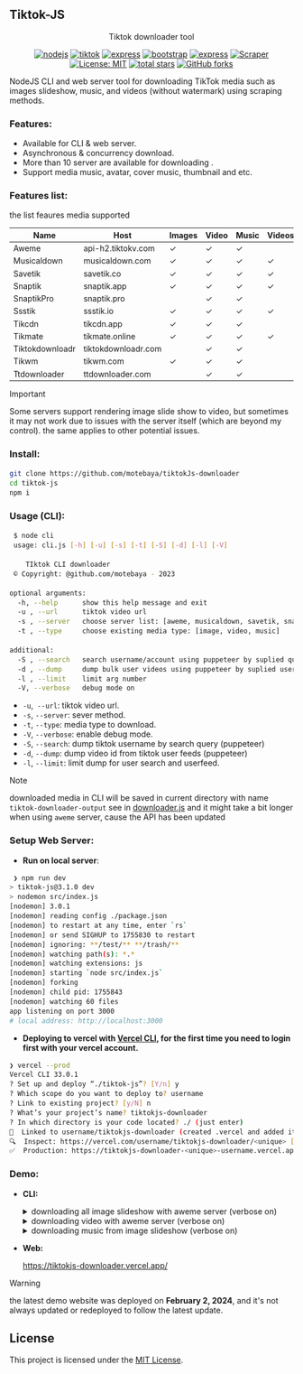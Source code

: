 ## Tiktok-JS

<div align="center">
Tiktok downloader tool

[![nodejs](https://img.shields.io/badge/nodeJs-18.18.2-green?logo=node.js&logoColor=green)](https://www.php.net/releases/#7.4.33)
[![tiktok](https://img.shields.io/badge/tiktok-downloader-purple?logo=tiktok&logoColor=white)](https://github.com/motebaya/tiktok-js)
[![express](https://img.shields.io/badge/ExpresJs-4.18.2-green?logo=Express&logoColor=white)](https://expressjs.com)
[![bootstrap](https://img.shields.io/badge/Boostrap-5.3-purple?logo=Bootstrap&logoColor=white)](https://getbootstrap.com/docs/5.3/getting-started/introduction/)
[![express](https://img.shields.io/badge/Jquery-3.7.1-blue?logo=Jquery&logoColor=white)](https://expressjs.com)
[![Scraper](https://img.shields.io/badge/web-scrapper-blue?logo=strapi&logoColor=blue)](#)
[![License: MIT](https://img.shields.io/badge/License-MIT-red.svg?logo=github)](https://opensource.org/licenses/MIT)
[![total stars](https://img.shields.io/github/stars/motebaya/tiktok-js.svg?style=social)](https://github.com/motebaya/tiktok-js/stargazers)
[![GitHub forks](https://img.shields.io/github/forks/motebaya/tiktok-js.svg?style=social)](https://github.com/motebaya/tiktok-js/network/members)

</div>

NodeJS CLI and web server tool for downloading TikTok media such as images slideshow, music, and videos (without watermark) using scraping methods.

### Features:

- Available for CLI & web server.
- Asynchronous & concurrency download.
- More than 10 server are available for downloading .
- Support media music, avatar, cover music, thumbnail and etc.

### Features list:

the list feaures media supported

| Name            | Host                | Images  | Video   | Music   | Videos[slideshow] |
| --------------- | ------------------- | ------- | ------- | ------- | ----------------- |
| Aweme           | api-h2.tiktokv.com  | &check; | &check; | &check; |                   |
| Musicaldown     | musicaldown.com     | &check; | &check; | &check; | &check;           |
| Savetik         | savetik.co          | &check; | &check; | &check; | &check;           |
| Snaptik         | snaptik.app         | &check; | &check; | &check; | &check;           |
| SnaptikPro      | snaptik.pro         |         | &check; | &check; |                   |
| Ssstik          | ssstik.io           | &check; | &check; | &check; | &check;           |
| Tikcdn          | tikcdn.app          | &check; | &check; | &check; |                   |
| Tikmate         | tikmate.online      | &check; | &check; | &check; | &check;           |
| Tiktokdownloadr | tiktokdownloadr.com |         | &check; | &check; |                   |
| Tikwm           | tikwm.com           | &check; | &check; | &check; |                   |
| Ttdownloader    | ttdownloader.com    |         | &check; | &check; |                   |

> [!important]
> Some servers support rendering image slide show to video, but sometimes it may not work due to issues with the server itself (which are beyond my control). the same applies to other potential issues.

### Install:

```bash
git clone https://github.com/motebaya/tiktokJs-downloader
cd tiktok-js
npm i
```

### Usage (CLI):

```bash
 $ node cli
 usage: cli.js [-h] [-u] [-s] [-t] [-S] [-d] [-l] [-V]

	TIktok CLI downloader
 © Copyright: @github.com/motebaya - 2023

optional arguments:
  -h, --help      show this help message and exit
  -u , --url      tiktok video url
  -s , --server   choose server list: [aweme, musicaldown, savetik, snaptik, snaptikpro, ssstik, tikcdn, tikmate, tiktokdownloadr, tikwm, ttdownloader]
  -t , --type     choose existing media type: [image, video, music]

additional:
  -S , --search   search username/account using puppeteer by suplied query string. min:1, max:100
  -d , --dump     dump bulk user videos using puppeteer by suplied username. min: 35, max: 1000
  -l , --limit    limit arg number
  -V, --verbose   debug mode on

```

- `-u`,` --url`: tiktok video url.
- `-s`, `--server`: sever method.
- `-t`, `--type`: media type to download.
- `-V`, `--verbose`: enable debug mode.
- `-S`, `--search`: dump tiktok username by search query (puppeteer)
- `-d`, `--dump`: dump video id from tiktok user feeds (puppeteer)
- `-l`, `--limit`: limit dump for user search and userfeed.

> [!note]
> downloaded media in CLI will be saved in current directory with name `tiktok-downloader-output`
> see in [downloader.js](lib/downloader.js#68)
> and it might take a bit longer when using `aweme` server, cause the API has been updated

### Setup Web Server:

- **Run on local server**:

```bash
 ❯ npm run dev
> tiktok-js@3.1.0 dev
> nodemon src/index.js
[nodemon] 3.0.1
[nodemon] reading config ./package.json
[nodemon] to restart at any time, enter `rs`
[nodemon] or send SIGHUP to 1755830 to restart
[nodemon] ignoring: **/test/** **/trash/**
[nodemon] watching path(s): *.*
[nodemon] watching extensions: js
[nodemon] starting `node src/index.js`
[nodemon] forking
[nodemon] child pid: 1755843
[nodemon] watching 60 files
app listening on port 3000
# local address: http://localhost:3000
```

- **Deploying to vercel with [Vercel CLI](https://vercel.com/docs/cli), for the first time you need to login first with your vercel account.**

```bash
❯ vercel --prod
Vercel CLI 33.0.1
? Set up and deploy “./tiktok-js”? [Y/n] y
? Which scope do you want to deploy to? username
? Link to existing project? [y/N] n
? What’s your project’s name? tiktokjs-downloader
? In which directory is your code located? ./ (just enter)
🔗  Linked to username/tiktokjs-downloader (created .vercel and added it to .gitignore)
🔍  Inspect: https://vercel.com/username/tiktokjs-downloader/<unique> [7s]
✅  Production: https://tiktokjs-downloader-<unique>-username.vercel.app [7s]
```

### Demo:

- **CLI:**
  <details>
  <summary>
    downloading all image slideshow with aweme server (verbose on)
  </summary>

  ![demo](assets/image-slideshow.svg)

  </details>

  <details>
  <summary>
    downloading video with aweme server (verbose on)
  </summary>

  ![demo2](assets/aweme-video.svg)

  </details>

  <details>
  <summary>
    downloading music from image slideshow (verbose on)
  </summary>

  ![demo2](assets/image-music.svg)

  </details>

- **Web:**

  https://tiktokjs-downloader.vercel.app/


> [!warning]
> the latest demo website was deployed on **February 2, 2024**, and it's not always updated or redeployed to follow the latest update.

## License

This project is licensed under the [MIT License](LICENSE).
